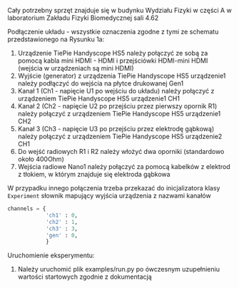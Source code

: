 Cały potrzebny sprzęt znajduje się w budynku Wydziału Fizyki w części A w laboratorium Zakładu Fizyki Biomedycznej sali 4.62

Podłączenie układu - wszystkie oznaczenia zgodne z tymi ze schematu przedstawionego na Rysunku 1a:
  1. Urządzenie TiePie Handyscope HS5 należy połączyć ze sobą za pomocą kabla mini HDMI - HDMI i przejściówki HDMI-mini HDMI (wejścia w urządzeniach są mini HDMI)
  2. Wyjście (generator) z urządzenia TiePie Handyscope HS5 urządzenie1 należy podłączyć do wejścia na płytce drukowanej Gen1
  3. Kanał 1 (Ch1 - napięcie U1 po wejściu do układu) należy połączyć z urządzeniem TiePie Handyscope HS5 urządzenie1 CH1
  4. Kanał 2 (Ch2 - napięcie U2 po przejściu przez pierwszy opornik R1) należy połączyć z urządzeniem TiePie Handyscope HS5 urządzenie1 CH2
  5. Kanał 3 (Ch3 - napięcie U3 po przejściu przez elektrodę gąbkową) należy połączyć z urządzeniem TiePie Handyscope HS5 urządzenie2 CH1
  6. Do wejść radiowych R1 i R2 należy włożyć dwa oporniki (standardowo około 400Ohm)
  7. Wejścia radiowe Nano1 należy połączyć za pomocą kabelków z elektrod z tłokiem, w którym znajduje się elektroda gąbkowa

W przypadku innego połączenia trzeba przekazać do inicjalizatora klasy `Experiment` słownik mapujący wyjścia urządzenia z nazwami kanałów
```py
channels = {
            'ch1' : 0,
            'ch2' : 1,
            'ch3' : 3,
            'gen' : 0,
            }
```

Uruchomienie eksperymentu:
  1. Należy uruchomić plik examples/run.py po ówczesnym uzupełnieniu wartości startowych zgodnie z dokumentacją
